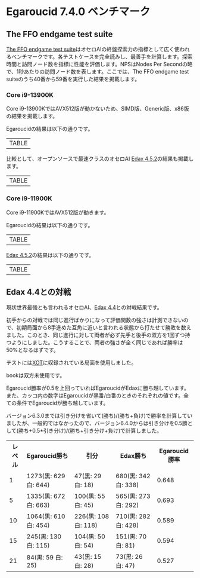 # Egaroucid 7.4.0 ベンチマーク

## The FFO endgame test suite

[The FFO endgame test suite](http://radagast.se/othello/ffotest.html)はオセロAIの終盤探索力の指標として広く使われるベンチマークです。各テストケースを完全読みし、最善手を計算します。探索時間と訪問ノード数を指標に性能を評価します。NPSはNodes Per Secondの略で、1秒あたりの訪問ノード数を表します。ここでは、The FFO endgame test suiteのうち40番から59番を実行した結果を掲載します。

### Core i9-13900K

Core i9-13900KではAVX512版が動かないため、SIMD版、Generic版、x86版の結果を掲載します。

Egaroucidの結果は以下の通りです。

<div class="table_wrapper">
<table>
<tr><td>TABLE</td></tr>
</table>
</div>

比較として、オープンソースで最速クラスのオセロAI [Edax 4.5.2](https://github.com/okuhara/edax-reversi-AVX/releases/tag/v4.5.2)の結果も掲載します。

<div class="table_wrapper">
<table>
<tr><td>TABLE</td></tr>
</table>
</div>

### Core i9-11900K

Core i9-11900KではAVX512版が動きます。

Egaroucidの結果は以下の通りです。

<div class="table_wrapper">
<table>
<tr><td>TABLE</td></tr>
</table>
</div>

[Edax 4.5.2](https://github.com/okuhara/edax-reversi-AVX/releases/tag/v4.5.2)の結果は以下の通りです。

<div class="table_wrapper">
<table>
<tr><td>TABLE</td></tr>
</table>
</div>




## Edax 4.4との対戦

現状世界最強とも言われるオセロAI、[Edax 4.4](https://github.com/abulmo/edax-reversi/releases/tag/v4.4)との対戦結果です。

初手からの対戦では同じ進行ばかりになって評価関数の強さは計測できないので、初期局面から8手進めた互角に近いと言われる状態から打たせて勝敗を数えました。このとき、同じ進行に対して両者が必ず先手と後手の双方を1回ずつ持つようにしました。こうすることで、両者の強さが全く同じであれば勝率は50%となるはずです。

テストには[XOT](https://berg.earthlingz.de/xot/index.php)に収録されている局面を使用しました。

bookは双方未使用です。

Egaroucid勝率が0.5を上回っていればEgaroucidがEdaxに勝ち越しています。また、カッコ内の数字はEgaroucidが黒番/白番のときのそれぞれの値です。全ての条件でEgaroucidが勝ち越しています。

バージョン6.3.0までは引き分けを省いて(勝ち)/(勝ち+負け)で勝率を計算していましたが、一般的ではなかったので、バージョン6.4.0からは引き分けを0.5勝として(勝ち+0.5*引き分け)/(勝ち+引き分け+負け)で計算しました。

<div class="table_wrapper"><table>
<tr><th>レベル</th><th>Egaroucid勝ち</th><th>引分</th><th>Edax勝ち</th><th>Egaroucid勝率</th></tr>
<tr><td>1</td><td>1273(黒: 629 白: 644)</td><td>47(黒: 29 白: 18)</td><td>680(黒: 342 白: 338)</td><td>0.648</td></tr>
<tr><td>5</td><td>1335(黒: 672 白: 663)</td><td>100(黒: 55 白: 45)</td><td>565(黒: 273 白: 292)</td><td>0.693</td></tr>
<tr><td>10</td><td>1064(黒: 610 白: 454)</td><td>226(黒: 108 白: 118)</td><td>710(黒: 282 白: 428)</td><td>0.589</td></tr>
<tr><td>15</td><td>245(黒: 130 白: 115)</td><td>104(黒: 50 白: 54)</td><td>151(黒: 70 白: 81)</td><td>0.594</td></tr>
<tr><td>21</td><td>84(黒: 59 白: 25)</td><td>43(黒: 15 白: 28)</td><td>73(黒: 26 白: 47)</td><td>0.527</td></tr>
</table></div>



